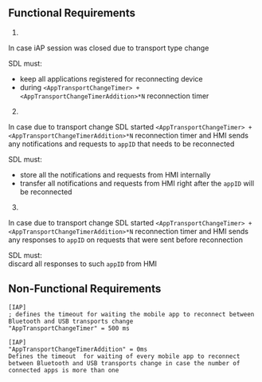 ## Functional Requirements

1.
In case iAP session was closed due to transport type change

SDL must:  
- keep all applications registered for reconnecting device  
- during `<AppTransportChangeTimer> + <AppTransportChangeTimerAddition>*N` reconnection timer

2.
In case due to transport change SDL started `<AppTransportChangeTimer> + <AppTransportChangeTimerAddition>*N` reconnection timer
and HMI sends any notifications and requests to `appID` that needs to be reconnected  

SDL must:  
- store all the notifications and requests from HMI internally  
- transfer all notifications and requests from HMI right after the `appID` will be reconnected

3.
In case due to transport change SDL started `<AppTransportChangeTimer> + <AppTransportChangeTimerAddition>*N` reconnection timer
and HMI sends any responses to `appID` on requests that were sent before reconnection  

SDL must:  
discard all responses to such `appID` from HMI

## Non-Functional Requirements

```
[IAP] 
; defines the timeout for waiting the mobile app to reconnect between Bluetooth and USB transports change
"AppTransportChangeTimer" = 500 ms
```

```
[IAP] 
"AppTransportChangeTimerAddition" = 0ms
Defines the timeout  for waiting of every mobile app to reconnect between Bluetooth and USB transports change in case the number of connected apps is more than one
```
